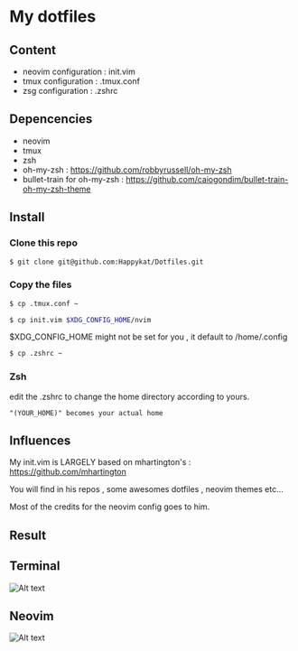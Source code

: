# My dotfiles

## Content

 * neovim configuration : init.vim
 * tmux configuration   : .tmux.conf
 * zsg configuration    : .zshrc


## Depencencies

 * neovim
 * tmux
 * zsh
 * oh-my-zsh : https://github.com/robbyrussell/oh-my-zsh
 * bullet-train for oh-my-zsh : https://github.com/caiogondim/bullet-train-oh-my-zsh-theme

## Install

### Clone this repo 

```sh
$ git clone git@github.com:Happykat/Dotfiles.git
```

### Copy the files

```sh
$ cp .tmux.conf ~
```

```sh
$ cp init.vim $XDG_CONFIG_HOME/nvim
```
$XDG_CONFIG_HOME might not be set for you , it default to /home/.config

```sh
$ cp .zshrc ~
```

### Zsh

edit the .zshrc to change the home directory according to yours.

``` "(YOUR_HOME)" becomes your actual home ```


## Influences

My init.vim is LARGELY based on mhartington's : https://github.com/mhartington

You will find in his repos , some awesomes dotfiles , neovim themes etc...

Most of the credits for the neovim config goes to him.

## Result

## Terminal
![Alt text](img/terminal.png?raw=true "Title")

## Neovim
![Alt text](img/neovim.png?raw=true "Title")
